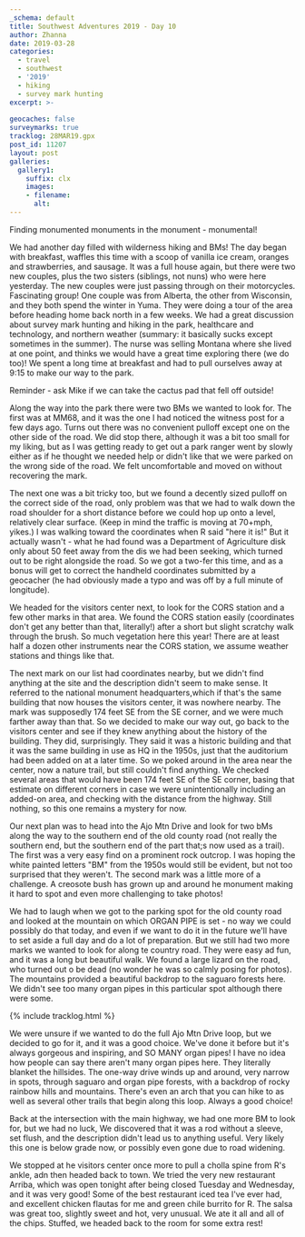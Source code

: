 ```yaml
---
_schema: default
title: Southwest Adventures 2019 - Day 10
author: Zhanna
date: 2019-03-28
categories: 
  - travel
  - southwest
  - '2019'
  - hiking
  - survey mark hunting
excerpt: >-
  
geocaches: false
surveymarks: true
tracklog: 28MAR19.gpx
post_id: 11207
layout: post  
galleries:
  gallery1:
    suffix: clx
    images:
    - filename: 
      alt:                                       
---
```


Finding monumented monuments in the monument - monumental!

We had another day filled with wilderness hiking and BMs! The day began with breakfast, waffles this time with a scoop of vanilla ice cream, oranges and strawberries, and sausage. It was a full house again, but there were two new couples, plus the two sisters (siblings, not nuns) who were here yesterday. The new couples were just passing through on their motorcycles. Fascinating group! One couple was from Alberta, the other from Wisconsin, and they both spend the winter in Yuma. They were doing a tour of the area before heading home back north in a few weeks. We had a great discussion about survey mark hunting and hiking in the park, healthcare and technology, and northern weather (summary: it basically sucks except sometimes in the summer). The nurse was selling Montana where she lived at one point, and thinks we would have a great time exploring there (we do too)! We spent a long time at breakfast and had to pull ourselves away at 9:15 to make our way to the park. 

Reminder - ask Mike if we can take the cactus pad that fell off outside!

Along the way into the park there were two BMs we wanted to look for. The first was at MM68, and it was the one I had noticed the witness post for a few days ago. Turns out there was no convenient pulloff except one on the other side of the road. We did stop there, although it was a bit too small for my liking, but as I was getting ready to get out a park ranger went by slowly either as if he thought we needed help or didn't like that we were parked on the wrong side of the road. We felt uncomfortable and moved on without recovering the mark.

The next one was a bit tricky too, but we found a decently sized pulloff on the correct side of the road, only problem was that we had to walk down the road shoulder for a short distance before we could hop up onto a level, relatively clear surface. (Keep in mind the traffic is moving at 70+mph, yikes.) I was walking toward the coordinates when R said "here it is!" But it actually wasn't - what he had found was a Department of Agriculture disk only about 50 feet away from the dis we had been seeking, which turned out to be right alongside the road. So we got a two-fer this time, and as a bonus will get to correct the handheld coordinates submitted by a geocacher (he had obviously made a typo and was off by a full minute of longitude).

We headed for the visitors center next, to look for the CORS station and a few other marks in that area. We found the CORS station easily (coordinates don't get any better than that, literally!) after a short but slight scratchy walk through the brush. So much vegetation here this year! There are at least half a dozen other instruments near the CORS station, we assume weather stations and things like that. 

The next mark on our list had coordinates nearby, but we didn't find anything at the site and the description didn't seem to make sense. It referred to the national monument headquarters,which if that's the same building that now houses the visitors center, it was nowhere nearby. The mark was supposedly 174 feet SE from the SE corner, and we were much farther away than that. So we decided to make our way out, go back to the visitors center and see if they knew anything about the history of the building. They did, surprisingly. They said it was a historic building and that it was the same building in use as HQ in the 1950s, just that the auditorium had been added on at a later time. So we poked around in the area near the center, now a nature trail, but still couldn't find anything. We checked several areas that would have been 174 feet SE of the SE corner, basing that estimate on different corners in case we were unintentionally including an added-on area, and checking with the distance from the highway. Still nothing, so this one remains a mystery for now.

Our next plan was to head into the Ajo Mtn Drive and look for two bMs along the way to the southern end of the old county road (not really the southern end, but the southern end of the part that;s now used as a trail). The first was a very easy find on a prominent rock outcrop. I was hoping the white painted letters "BM" from the 1950s would still be evident, but not too surprised that they weren't. The second mark was a little more of a challenge. A creosote bush has grown up and around he monument making it hard to spot and even more challenging to take photos! 

We had to laugh when we got to the parking spot for the old county road and looked at the mountain on which ORGAN PIPE is set - no way we could possibly do that today, and even if we want to do it in the future we'll have to set aside a full day and do a lot of preparation. But we still had two more marks we wanted to look for along te country road. They were easy ad fun, and it was a long but beautiful walk. We found a large lizard on the road, who turned out o be dead (no wonder he was so calmly posing for photos). The mountains provided a beautiful backdrop to the saguaro forests here. We didn't see too many organ pipes in this particular spot although there were some. 

{% include tracklog.html %}

We were unsure if we wanted to do the full Ajo Mtn Drive loop, but we decided to go for it, and it was a good choice. We've done it before but it's always gorgeous and inspiring, and SO MANY organ pipes! I have no idea how people can say there aren't many organ pipes here. They literally blanket the hillsides. The one-way drive winds up and around, very narrow in spots, through saguaro and organ pipe forests, with a backdrop of rocky rainbow hills and mountains. There's even an arch that you can hike to as well as several other trails that begin along this loop. Always a good choice!

Back at the intersection with the main highway, we had one more BM to look for, but we had no luck, We discovered that it was a rod without a sleeve, set flush, and the description didn't lead us to anything useful. Very likely this one is below grade now, or possibly even gone due to road widening.

We stopped at he visitors center once more to pull a cholla spine from R's ankle, adn then headed back to town. We tried the very new restaurant Arriba, which was open tonight after being closed Tuesday and Wednesday, and it was very good! Some of the best restaurant iced tea I've ever had, and excellent chicken flautas for me and green chile burrito for R. The salsa was great too, slightly sweet and hot, very unusual. We ate it all and all of the chips. Stuffed, we headed back to the room for some extra rest!
